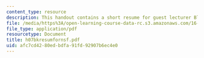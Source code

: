```yaml
---
content_type: resource
description: This handout contains a short resume for guest lecturer Blaine Rawdon.
file: /media/https%3A/open-learning-course-data-rc.s3.amazonaws.com/16-886-air-transportation-systems-architecting-spring-2004/afc7cd4280edbdfa91fd92907b6ec4e0_h07bkresumfornsf.pdf
file_type: application/pdf
resourcetype: Document
title: h07bkresumfornsf.pdf
uid: afc7cd42-80ed-bdfa-91fd-92907b6ec4e0
---
```

